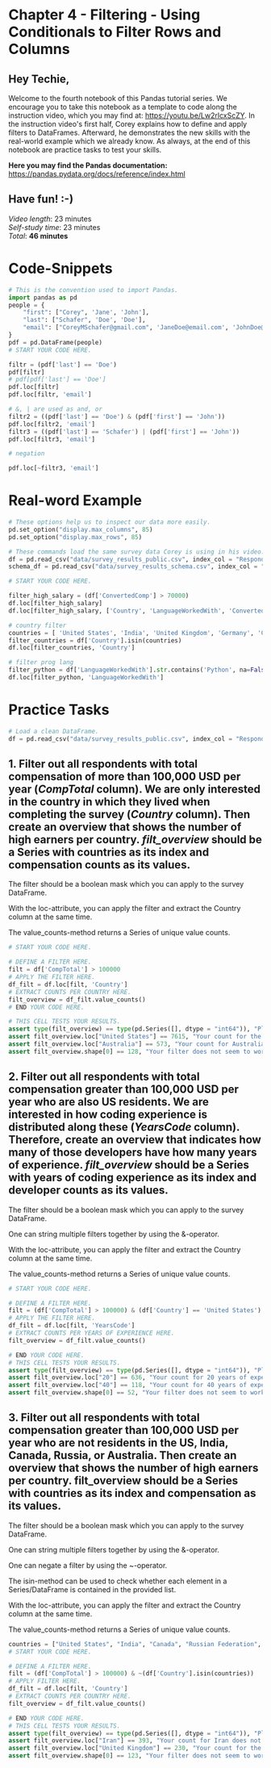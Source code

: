 # Chapter 4 - Filtering - Using Conditionals to Filter Rows and Columns  
## Hey Techie,   
Welcome to the fourth notebook of this Pandas tutorial series. We encourage you to take this notebook as a template to code along the instruction video, which you may find at: https://youtu.be/Lw2rlcxScZY. In the instruction video's first half, Corey explains how to define and apply filters to DataFrames. Afterward, he demonstrates the new skills with the real-world example which we already know. As always, at the end of this notebook are practice tasks to test your skills.     

**Here you may find the Pandas documentation:** https://pandas.pydata.org/docs/reference/index.html

## Have fun! :-)

*Video length*: 23 minutes   
*Self-study time*: 23 minutes   
*Total*: **46 minutes**

# Code-Snippets

```python
# This is the convention used to import Pandas.
import pandas as pd
people = {
    "first": ["Corey", 'Jane', 'John'], 
    "last": ["Schafer", 'Doe', 'Doe'], 
    "email": ["CoreyMSchafer@gmail.com", 'JaneDoe@email.com', 'JohnDoe@email.com']
}
pdf = pd.DataFrame(people)
# START YOUR CODE HERE.

filtr = (pdf['last'] == 'Doe')
pdf[filtr]
# pdf[pdf['last'] == 'Doe']
pdf.loc[filtr]
pdf.loc[filtr, 'email']

# &, | are used as and, or
filtr2 = ((pdf['last'] == 'Doe') & (pdf['first'] == 'John'))
pdf.loc[filtr2, 'email']
filtr3 = ((pdf['last'] == 'Schafer') | (pdf['first'] == 'John'))
pdf.loc[filtr3, 'email']

# negation

pdf.loc[~filtr3, 'email']

```

# Real-word Example

```python
# These options help us to inspect our data more easily.
pd.set_option("display.max_columns", 85)
pd.set_option("display.max_rows", 85)

# These commands load the same survey data Corey is using in his video.
df = pd.read_csv("data/survey_results_public.csv", index_col = "Respondent")
schema_df = pd.read_csv("data/survey_results_schema.csv", index_col = "Column")

# START YOUR CODE HERE.

filter_high_salary = (df['ConvertedComp'] > 70000)
df.loc[filter_high_salary]
df.loc[filter_high_salary, ['Country', 'LanguageWorkedWith', 'ConvertedComp']]

# country filter
countries = [ 'United States', 'India', 'United Kingdom', 'Germany', 'Canada' ]
filter_countries = df['Country'].isin(countries)
df.loc[filter_countries, 'Country']

# filter prog lang
filter_python = df['LanguageWorkedWith'].str.contains('Python', na=False)
df.loc[filter_python, 'LanguageWorkedWith']
```

# Practice Tasks

```python
# Load a clean DataFrame.
df = pd.read_csv("data/survey_results_public.csv", index_col = "Respondent")
```

## 1. Filter out all respondents with total compensation of more than 100,000 USD per year (*CompTotal* column). We are only interested in the country in which they lived when completing the survey (*Country* column). Then create an overview that shows the number of high earners per country. *filt_overview* should be a Series with countries as its index and compensation counts as its values.

The filter should be a boolean mask which you can apply to the survey DataFrame.

With the loc-attribute, you can apply the filter and extract the Country column at the same time.

The value_counts-method returns a Series of unique value counts.

```python
# START YOUR CODE HERE.

# DEFINE A FILTER HERE.
filt = df['CompTotal'] > 100000
# APPLY THE FILTER HERE.
df_filt = df.loc[filt, 'Country']
# EXTRACT COUNTS PER COUNTRY HERE.
filt_overview = df_filt.value_counts()
# END YOUR CODE HERE.

# THIS CELL TESTS YOUR RESULTS.
assert type(filt_overview) == type(pd.Series([], dtype = "int64")), "Please return a Series!"
assert filt_overview.loc["United States"] == 7615, "Your count for the US does not seem to be correct!"
assert filt_overview.loc["Australia"] == 573, "Your count for Australia does not seem to be correct!"
assert filt_overview.shape[0] == 128, "Your filter does not seem to work correctly!"
```

## 2. Filter out all respondents with total compensation greater than 100,000 USD per year who are also US residents. We are interested in how coding experience is distributed along these (*YearsCode* column). Therefore, create an overview that indicates how many of those developers have how many years of experience. *filt_overview* should be a Series with years of coding experience as its index and developer counts as its values.

The filter should be a boolean mask which you can apply to the survey DataFrame.

One can string multiple filters together by using the &-operator.

With the loc-attribute, you can apply the filter and extract the Country column at the same time.

The value_counts-method returns a Series of unique value counts.

```python
# START YOUR CODE HERE.

# DEFINE A FILTER HERE.
filt = (df['CompTotal'] > 100000) & (df['Country'] == 'United States')
# APPLY THE FILTER HERE.
df_filt = df.loc[filt, 'YearsCode']
# EXTRACT COUNTS PER YEARS OF EXPERIENCE HERE.
filt_overview = df_filt.value_counts()

# END YOUR CODE HERE.
# THIS CELL TESTS YOUR RESULTS.
assert type(filt_overview) == type(pd.Series([], dtype = "int64")), "Please return a Series!"
assert filt_overview.loc["20"] == 636, "Your count for 20 years of experience does not seem to be correct!"
assert filt_overview.loc["40"] == 118, "Your count for 40 years of experience does not seem to be correct!"
assert filt_overview.shape[0] == 52, "Your filter does not seem to work correctly!"
```

## 3. Filter out all respondents with total compensation greater than 100,000 USD per year who are not residents in the US, India, Canada, Russia, or Australia. Then create an overview that shows the number of high earners per country. filt_overview should be a Series with countries as its index and compensation as its values.

The filter should be a boolean mask which you can apply to the survey DataFrame.

One can string multiple filters together by using the &-operator.

One can negate a filter by using the ~-operator.

The isin-method can be used to check whether each element in a Series/DataFrame is contained in the provided list.

With the loc-attribute, you can apply the filter and extract the Country column at the same time.

The value_counts-method returns a Series of unique value counts.

```python
countries = ["United States", "India", "Canada", "Russian Federation", "Australia"]
# START YOUR CODE HERE.

# DEFINE A FILTER HERE.
filt = (df['CompTotal'] > 100000) & ~(df['Country'].isin(countries))
# APPLY FILTER HERE.
df_filt = df.loc[filt, 'Country']
# EXTRACT COUNTS PER COUNTRY HERE.
filt_overview = df_filt.value_counts()

# END YOUR CODE HERE.
# THIS CELL TESTS YOUR RESULTS.
assert type(filt_overview) == type(pd.Series([], dtype = "int64")), "Please return a Series!"
assert filt_overview.loc["Iran"] == 393, "Your count for Iran does not seem to be correct!"
assert filt_overview.loc["United Kingdom"] == 230, "Your count for the United Kingdom does not seem to be correct!"
assert filt_overview.shape[0] == 123, "Your filter does not seem to work correctly!"
```

